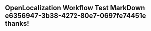 <properties
ms.topic="hero-topic"
ms.test1="hero-topic"
ms.test2="test"/>

## OpenLocalization Workflow Test MarkDown e6356947-3b38-4272-80e7-0697fe74451e thanks!
